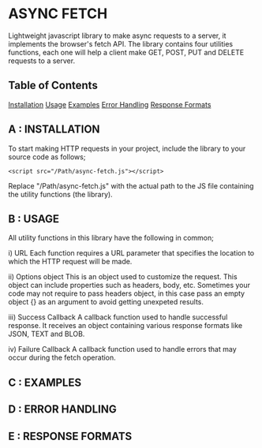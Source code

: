 # ASYNC FETCH
Lightweight javascript library to make async requests to a server, it implements the browser's fetch API.
The library contains four utilities functions, each one will help a client make GET, POST, PUT and DELETE requests to a server.

## Table of Contents
[Installation](#a--installation)
[Usage](#b--usage)
[Examples](#c--examples)
[Error Handling](#d--error-handling)
[Response Formats](#e--response-formats)

## A : INSTALLATION
To start making HTTP requests in your project, include the library to your source code as follows;

```<script src="/Path/async-fetch.js"></script>```

Replace "/Path/async-fetch.js" with the actual path to the JS file containing the utility functions (the library).

## B : USAGE
All utility functions in this library have the following in common;

i) URL
Each function requires a URL parameter that specifies the location to which the HTTP request will be made.

ii) Options object
This is an object used to customize the request. This object can include properties such as headers, body, etc.
Sometimes your code may not require to pass headers object, in this case pass an empty object {} as an argument to avoid getting unexpeted results.

iii) Success Callback
A callback function used to handle successful response. It receives an object containing various response formats like JSON, TEXT and BLOB.

iv) Failure Callback
A callback function used to handle errors that may occur during the fetch operation.

## C : EXAMPLES


## D : ERROR HANDLING


## E : RESPONSE FORMATS